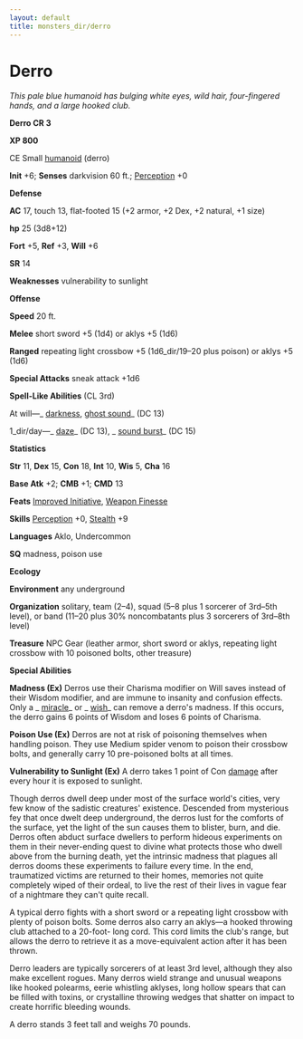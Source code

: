 ```yaml
---
layout: default
title: monsters_dir/derro
---
```

# Derro

_This pale blue humanoid has bulging white eyes, wild hair, four-fingered hands, and a large hooked club._

**Derro CR 3**

**XP 800**

CE Small [humanoid](../creatureTypes#_humanoid) (derro)

**Init** +6; **Senses** darkvision 60 ft.; [Perception](../../skills_dir/perception#_perception) +0

**Defense**

**AC** 17, touch 13, flat-footed 15 (+2 armor, +2 Dex, +2 natural, +1 size)

**hp** 25 (3d8+12)

**Fort** +5, **Ref** +3, **Will** +6

**SR** 14

**Weaknesses** vulnerability to sunlight

**Offense**

**Speed** 20 ft.

**Melee** short sword +5 (1d4) or aklys +5 (1d6)

**Ranged** repeating light crossbow +5 (1d6_dir/19–20 plus poison) or aklys +5 (1d6)

**Special Attacks** sneak attack +1d6

**Spell-Like Abilities** (CL 3rd)

At will—_ [darkness](../../spells_dir/darkness#_darkness), [ghost sound](../../spells_dir/ghostSound#_ghost-sound)_ (DC 13)

1_dir/day—_ [daze](../../spells_dir/daze#_daze)_ (DC 13), _ [sound burst](../../spells_dir/soundBurst#_sound-burst)_ (DC 15)

**Statistics**

**Str** 11, **Dex** 15, **Con** 18, **Int** 10, **Wis** 5, **Cha** 16

**Base Atk** +2; **CMB** +1; **CMD** 13

**Feats** [Improved Initiative](../../feats#_improved-initiative), [Weapon Finesse](../../feats#_weapon-finesse)

**Skills** [Perception](../../skills_dir/perception#_perception) +0, [Stealth](../../skills_dir/stealth#_stealth) +9

**Languages** Aklo, Undercommon

**SQ** madness, poison use

**Ecology**

**Environment** any underground

**Organization** solitary, team (2–4), squad (5–8 plus 1 sorcerer of 3rd–5th level), or band (11–20 plus 30% noncombatants plus 3 sorcerers of 3rd–8th level)

**Treasure** NPC Gear (leather armor, short sword or aklys, repeating light crossbow with 10 poisoned bolts, other treasure)

**Special Abilities**

**Madness (Ex)** Derros use their Charisma modifier on Will saves instead of their Wisdom modifier, and are immune to insanity and confusion effects. Only a _ [miracle](../../spells_dir/miracle#_miracle)_ or _ [wish](../../spells_dir/wish#_wish)_ can remove a derro's madness. If this occurs, the derro gains 6 points of Wisdom and loses 6 points of Charisma.

**Poison Use (Ex)** Derros are not at risk of poisoning themselves when handling poison. They use Medium spider venom to poison their crossbow bolts, and generally carry 10 pre-poisoned bolts at all times.

**Vulnerability to Sunlight (Ex)** A derro takes 1 point of Con [damage](../universalMonsterRules#_ability-damage-and-drain) after every hour it is exposed to sunlight.

Though derros dwell deep under most of the surface world's cities, very few know of the sadistic creatures' existence. Descended from mysterious fey that once dwelt deep underground, the derros lust for the comforts of the surface, yet the light of the sun causes them to blister, burn, and die. Derros often abduct surface dwellers to perform hideous experiments on them in their never-ending quest to divine what protects those who dwell above from the burning death, yet the intrinsic madness that plagues all derros dooms these experiments to failure every time. In the end, traumatized victims are returned to their homes, memories not quite completely wiped of their ordeal, to live the rest of their lives in vague fear of a nightmare they can't quite recall.

A typical derro fights with a short sword or a repeating light crossbow with plenty of poison bolts. Some derros also carry an aklys—a hooked throwing club attached to a 20-foot- long cord. This cord limits the club's range, but allows the derro to retrieve it as a move-equivalent action after it has been thrown.

Derro leaders are typically sorcerers of at least 3rd level, although they also make excellent rogues. Many derros wield strange and unusual weapons like hooked polearms, eerie whistling aklyses, long hollow spears that can be filled with toxins, or crystalline throwing wedges that shatter on impact to create horrific bleeding wounds.

A derro stands 3 feet tall and weighs 70 pounds.

